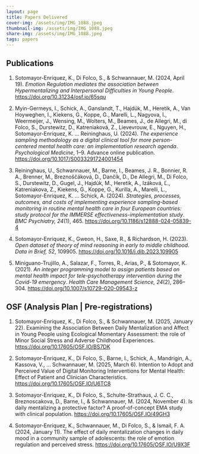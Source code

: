 ```yaml
---
layout: page
title: Papers Delivered
cover-img: /assets/img/IMG_1088.jpeg
thumbnail-img: /assets/img/IMG_1088.jpeg
share-img: /assets/img/IMG_1088.jpeg
tags: papers
---
```



## Publications

1. Sotomayor-Enriquez, K., Di Folco, S., & Schwannauer, M. (2024, April 19). *Emotion Regulation mediates the association between Hypermentalizing and Interpersonal Difficulties in Young People*. https://doi.org/10.31234/osf.io/65squ

2. Myin-Germeys, I., Schick, A., Ganslandt, T., Hajdúk, M., Heretik, A., Van Hoyweghen, I., Kiekens, G., Koppe, G., Marelli, L., Nagyova, I., Weermeijer, J., Wensing, M., Wolters, M., Beames, J., de Allegri, M., di Folco, S., Durstewitz, D., Katreniaková, Z., Lievevrouw, E., Nguyen, H., Sotomayor-Enriquez, K. … Reininghaus, U. (2024). *The experience sampling methodology as a digital clinical tool for more person-centered mental health care: an implementation research agenda*. *Psychological Medicine*, 1–9. Advance online publication. https://doi.org/10.1017/S0033291724001454

3. Reininghaus, U., Schwannauer, M., Barne, I., Beames, J. R., Bonnier, R. A., Brenner, M., Breznoščáková, D., Dančík, D., De Allegri, M., Di Folco, S., Durstewitz, D., Gugel, J., Hajdúk, M., Heretik, A., Izáková, Ľ., Katreniakova, Z., Kiekens, G., Koppe, G., Kurilla, A., Marelli, L., Sotomayor-Enriquez, K. … Schick, A. (2024). *Strategies, processes, outcomes, and costs of implementing experience sampling-based monitoring in routine mental health care in four European countries: study protocol for the IMMERSE effectiveness-implementation study*. *BMC Psychiatry, 24*(1), 465. https://doi.org/10.1186/s12888-024-05839-4

4. Sotomayor-Enriquez, K., Gweon, H., Saxe, R., & Richardson, H. (2023). *Open dataset of theory of mind reasoning in early to middle childhood*. *Data in Brief, 52*, 109905. https://doi.org/10.1016/j.dib.2023.109905

5. Miniguano-Trujillo, A., Salazar, F., Torres, R., Arias, P., & Sotomayor, K. (2021). *An integer programming model to assign patients based on mental health impact for tele-psychotherapy intervention during the Covid-19 emergency*. *Health Care Management Science, 24*(2), 286–304. https://doi.org/10.1007/s10729-020-09543-z

## OSF (Analysis Plan | Pre-registrations)

1. Sotomayor-Enriquez, K., Di Folco, S., & Schwannauer, M. (2025, January 22). Examining the Association Between Daily Mentalization and Affect in Young People using Ecological Momentary Assessment: the role of Minor Social Stress and Adverse Childhood Experiences. https://doi.org/10.17605/OSF.IO/BS7DK

2. Sotomayor-Enriquez, K., Di Folco, S., Barne, I., Schick, A., Mandrigin, A., Kassova, V., … Schwannauer, M. (2025, March 6). Intention to Adopt and Perceived Value of Digital Monitoring Interventions for Mental Health: Effect of Patient and Clinician Characteristics. https://doi.org/10.17605/OSF.IO/U6TC8

3. Sotomayor-Enriquez, K., Di Folco, S., Schulte-Strathaus, J. C. C., Breznoscakova, D., Barne, I., & Schwannauer, M. (2024, November 4). Is daily mentalizing a protective factor? A proof-of-concept EMA study with clinical population. https://doi.org/10.17605/OSF.IO/49GH3 

4. Sotomayor-Enriquez, K., Schwannauer, M., Di Folco, S., & Ismail, F. A. (2024, January 11). The effect of daily mentalization changes in daily mood in a community sample of adolescents: the role of emotion regulation and perceived stress. https://doi.org/10.17605/OSF.IO/U9X3F
